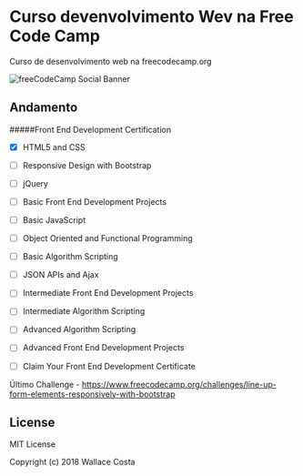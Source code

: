 # Curso devenvolvimento Wev na Free Code Camp
Curso de desenvolvimento web na freecodecamp.org

![freeCodeCamp Social Banner](https://s3.amazonaws.com/freecodecamp/wide-social-banner.png)

Andamento
---------

#####Front End Development Certification
- [x] HTML5 and CSS
- [ ] Responsive Design with Bootstrap
- [ ] jQuery
- [ ] Basic Front End Development Projects
- [ ] Basic JavaScript
- [ ] Object Oriented and Functional Programming
- [ ] Basic Algorithm Scripting
- [ ] JSON APIs and Ajax
- [ ] Intermediate Front End Development Projects
- [ ] Intermediate Algorithm Scripting
- [ ] Advanced Algorithm Scripting
- [ ] Advanced Front End Development Projects
- [ ] Claim Your Front End Development Certificate


Último Challenge - https://www.freecodecamp.org/challenges/line-up-form-elements-responsively-with-bootstrap

License
-------

MIT License

Copyright (c) 2018 Wallace Costa

